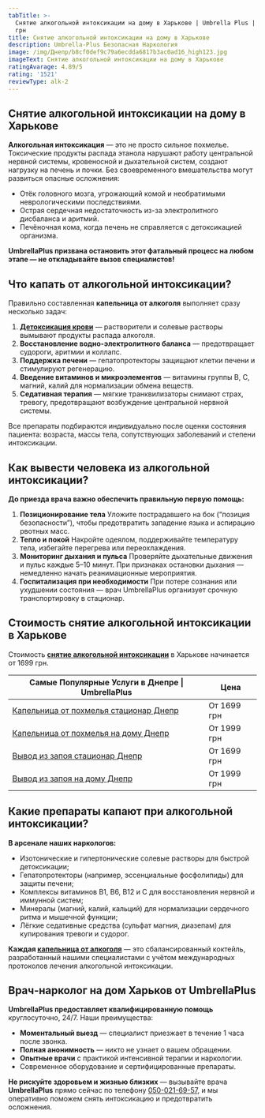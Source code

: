 ```yaml
---
tabTitle: >-
  Снятие алкогольной интоксикации на дому в Харькове | Umbrella Plus | От 1699
  грн
title: Снятие алкогольной интоксикации на дому в Харькове
description: Umbrella-Plus Безопасная Наркология
image: /img/Днепр/b8cf0def9c79a6ecdda6817b3ac0ad16_high123.jpg
imageText: Снятие алкогольной интоксикации на дому в Харькове
ratingAvarage: 4.89/5
rating: '1521'
reviewType: alk-2
---
```


## Снятие алкогольной интоксикации на дому в Харькове

**Алкогольная интоксикация** — это не просто сильное похмелье. Токсические продукты распада этанола нарушают работу центральной нервной системы, кровеносной и дыхательной систем, создают нагрузку на печень и почки. Без своевременного вмешательства могут развиться опасные осложнения:

* Отёк головного мозга, угрожающий комой и необратимыми неврологическими последствиями.
* Острая сердечная недостаточность из-за электролитного дисбаланса и аритмий.
* Печёночная кома, когда печень не справляется с детоксикацией организма.

**UmbrellaPlus призвана остановить этот фатальный процесс на любом этапе — не откладывайте вызов специалистов!**

## Что капать от алкогольной интоксикации?

Правильно составленная **капельница от алкоголя** выполняет сразу несколько задач:

1. **[Детоксикация крови](https://umbrella-plus.com.ua/kharkiv/kapelnica_ot_alkogola_kharkiv/)** — растворители и солевые растворы вымывают продукты распада алкоголя.
2. **Восстановление водно-электролитного баланса** — предотвращает судороги, аритмии и коллапс.
3. **Поддержка печени** — гепатопротекторы защищают клетки печени и стимулируют регенерацию.
4. **Введение витаминов и микроэлементов** — витамины группы B, С, магний, калий для нормализации обмена веществ.
5. **Седативная терапия** — мягкие транквилизаторы снимают страх, тревогу, предотвращают возбуждение центральной нервной системы.

Все препараты подбираются индивидуально после оценки состояния пациента: возраста, массы тела, сопутствующих заболеваний и степени интоксикации.

## Как вывести человека из алкогольной интоксикации?

**До приезда врача важно обеспечить правильную первую помощь:**

1. **Позиционирование тела**
   Уложите пострадавшего на бок (“позиция безопасности”), чтобы предотвратить западение языка и аспирацию рвотных масс.
2. **Тепло и покой**
   Накройте одеялом, поддерживайте температуру тела, избегайте перегрева или переохлаждения.
3. **Мониторинг дыхания и пульса**
   Проверяйте дыхательные движения и пульс каждые 5–10 минут. При признаках остановки дыхания — немедленно начать реанимационные мероприятия.
4. **Госпитализация при необходимости**
   При потере сознания или ухудшении состояния — врач UmbrellaPlus организует срочную транспортировку в стационар.

## Стоимость снятие алкогольной интоксикации в Харькове

Стоимость **[снятие алкогольной интоксикации](https://umbrella-plus.com.ua/kharkiv/kapelnica_ot_alkogola_kharkiv/)** в Харькове начинается от 1699 грн.

| Самые Популярные Услуги в Днепре \| UmbrellaPlus                                                                   | Цена        |
| ------------------------------------------------------------------------------------------------------------------ | ----------- |
| [Капельница от похмелья стационар Днепр](https://umbrella-plus.com.ua/dnepr/kapelnica_ot_alkogola_dnepr/)          | От 1699 грн |
| [Капельница от похмелья на дому Днепр](https://umbrella-plus.com.ua/dnepr/kapelnica_ot_alkogola_na-domy-v-dnepre/) | От 1999 грн |
| [Вывод из запоя стационар Днепр](https://umbrella-plus.com.ua/dnepr/vivod-iz-zapoia-dnepr/)                        | От 1699 грн |
| [Вывод из запоя на дому Днепр](https://umbrella-plus.com.ua/dnepr/vivod-iz-zapoia-na-domy-dnepr/)                  | От 1999 грн |

## Какие препараты капают при алкогольной интоксикации?

**В арсенале наших наркологов:**

* Изотонические и гипертонические солевые растворы для быстрой детоксикации;
* Гепатопротекторы (например, эссенциальные фосфолипиды) для защиты печени;
* Комплексы витаминов В1, В6, В12 и С для восстановления нервной и иммунной систем;
* Минералы (магний, калий, кальций) для нормализации сердечного ритма и мышечной функции;
* Лёгкие седативные средства (сульфат магния, диазепам) для купирования тревоги и судорог.

**Каждая [капельница от алкоголя](https://umbrella-plus.com.ua/kharkiv/kapelnica_ot_alkogola_na_domy_kharkiv/)** — это сбалансированный коктейль, разработанный нашими специалистами с учётом международных протоколов лечения алкогольной интоксикации.

## Врач-нарколог на дом Харьков от UmbrellaPlus

**UmbrellaPlus предоставляет квалифицированную помощь** круглосуточно, 24/7. Наши преимущества:

* **Моментальный выезд** — специалист приезжает в течение 1 часа после звонка.
* **Полная анонимность** — никто не узнает о вашем обращении.
* **Опытные врачи** с практикой интенсивной терапии и наркологии.
* Современное оборудование и сертифицированные препараты.

**Не рискуйте здоровьем и жизнью близких** — вызывайте врача **UmbrellaPlus** прямо сейчас по телефону [050-021-69-57](tel:0500216957), и мы оперативно поможем снять интоксикацию и предотвратить осложнения.
